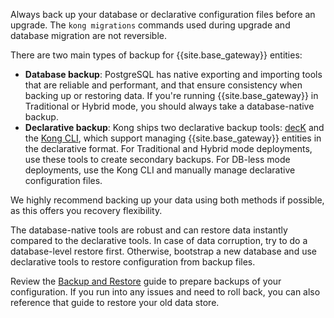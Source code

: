 Always back up your database or declarative configuration files before an upgrade.
The `kong migrations` commands used during upgrade and database migration are not reversible.

There are two main types of backup for {{site.base_gateway}} entities:
* **Database backup**: PostgreSQL has native exporting and importing tools that are reliable and performant, and that ensure consistency when backing up or restoring data. If you're running {{site.base_gateway}} in Traditional or Hybrid mode, you should always take a database-native backup.
* **Declarative backup**: Kong ships two declarative backup tools: [decK](/deck/) and the [Kong CLI](/gateway/cli/), which support managing {{site.base_gateway}} entities in the declarative format.
For Traditional and Hybrid mode deployments, use these tools to create secondary backups. For DB-less mode deployments, use the Kong CLI and manually manage declarative configuration files.

We highly recommend backing up your data using both methods if possible, as this offers you recovery flexibility. 

The database-native tools are robust and can restore data instantly compared to the declarative tools. 
In case of data corruption, try to do a database-level restore first. 
Otherwise, bootstrap a new database and use declarative tools to restore configuration from backup files.

Review the [Backup and Restore](/gateway/upgrade/backup-and-restore/) guide to 
prepare backups of your configuration.
If you run into any issues and need to roll back, you can also reference that guide to restore your old data store.
